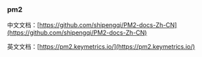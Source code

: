 ### pm2

中文文档：[https://github.com/shipengqi/PM2-docs-Zh-CN](https://github.com/shipengqi/PM2-docs-Zh-CN)

英文文档：[https://pm2.keymetrics.io/](https://pm2.keymetrics.io/)